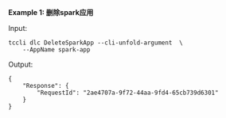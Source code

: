 **Example 1: 删除spark应用**



Input: 

```
tccli dlc DeleteSparkApp --cli-unfold-argument  \
    --AppName spark-app
```

Output: 
```
{
    "Response": {
        "RequestId": "2ae4707a-9f72-44aa-9fd4-65cb739d6301"
    }
}
```

